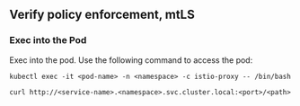 ## Verify policy enforcement, mtLS

### Exec into the Pod
Exec into the pod. Use the following command to access the pod:
```
kubectl exec -it <pod-name> -n <namespace> -c istio-proxy -- /bin/bash
```
```
curl http://<service-name>.<namespace>.svc.cluster.local:<port>/<path>
```
